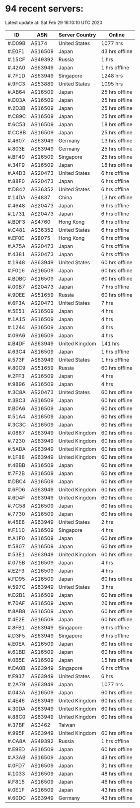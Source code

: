 # 94 recent servers:

Latest update at: Sat Feb 29 16:10:10 UTC 2020

| ID | ASN | Server Country | Online |
| -- | --- | -------------- | ------ |
| #.D09B | AS174 | United States | 1077 hrs |
| #.E0F1 | AS16509 | Japan | 43 hrs offline |
| #.15CF | AS49392 | Russia | 1 hrs |
| #.42A0 | AS63949 | Japan | 1 hrs offline |
| #.7F1D | AS63949 | Singapore | 1248 hrs |
| #.9FC3 | AS53889 | United States | 1095 hrs |
| #.AB64 | AS16509 | Japan | 25 hrs offline |
| #.D03A | AS16509 | Japan | 25 hrs offline |
| #.2D3B | AS16509 | Japan | 25 hrs offline |
| #.C89C | AS16509 | Japan | 25 hrs offline |
| #.6C53 | AS16509 | Japan | 18 hrs offline |
| #.CC8B | AS16509 | Japan | 25 hrs offline |
| #.4607 | AS63949 | Germany | 13 hrs offline |
| #.803E | AS63949 | Germany | 25 hrs offline |
| #.BF49 | AS16509 | Singapore | 25 hrs offline |
| #.34F9 | AS16509 | Japan | 18 hrs offline |
| #.A4D3 | AS20473 | United States | 6 hrs offline |
| #.88F0 | AS20473 | Japan | 6 hrs offline |
| #.D842 | AS36352 | United States | 6 hrs offline |
| #.14DA | AS4837 | China | 13 hrs offline |
| #.4648 | AS20473 | Japan | 6 hrs offline |
| #.1731 | AS20473 | Japan | 6 hrs offline |
| #.BDF3 | AS4760 | Hong Kong | 6 hrs offline |
| #.C481 | AS36352 | United States | 6 hrs offline |
| #.EF0E | AS8075 | Hong Kong | 6 hrs offline |
| #.A75A | AS20473 | Japan | 6 hrs offline |
| #.4381 | AS20473 | Japan | 6 hrs offline |
| #.1948 | AS63949 | United States | 60 hrs offline |
| #.F016 | AS16509 | Japan | 60 hrs offline |
| #.BDBC | AS16509 | Japan | 60 hrs offline |
| #.00B7 | AS20473 | Japan | 7 hrs offline |
| #.9DEE | AS51659 | Russia | 60 hrs offline |
| #.6F3A | AS20473 | United States | 7 hrs |
| #.5E51 | AS16509 | Japan | 4 hrs |
| #.1A15 | AS16509 | Japan | 4 hrs |
| #.1244 | AS16509 | Japan | 4 hrs |
| #.09A6 | AS16509 | Japan | 4 hrs |
| #.B4DF | AS63949 | United Kingdom | 141 hrs |
| #.63C4 | AS16509 | Japan | 1 hrs offline |
| #.573F | AS63949 | United States | 1 hrs offline |
| #.80C9 | AS51659 | Russia | 60 hrs offline |
| #.2FF3 | AS16509 | Japan | 4 hrs |
| #.9896 | AS16509 | Japan | 4 hrs |
| #.3C8A | AS20473 | United States | 60 hrs offline |
| #.3BC3 | AS16509 | Japan | 60 hrs offline |
| #.B0A6 | AS16509 | Japan | 60 hrs offline |
| #.51A4 | AS16509 | Japan | 60 hrs offline |
| #.3C3C | AS16509 | Japan | 60 hrs offline |
| #.0887 | AS63949 | United Kingdom | 60 hrs offline |
| #.7230 | AS63949 | United Kingdom | 60 hrs offline |
| #.5ADA | AS63949 | United Kingdom | 60 hrs offline |
| #.1F88 | AS63949 | United Kingdom | 60 hrs offline |
| #.4BBB | AS16509 | Japan | 60 hrs offline |
| #.7F2B | AS16509 | Japan | 60 hrs offline |
| #.DBC4 | AS16509 | Japan | 60 hrs offline |
| #.6FD6 | AS63949 | United Kingdom | 60 hrs offline |
| #.6D4F | AS63949 | United Kingdom | 60 hrs offline |
| #.7C58 | AS16509 | Japan | 60 hrs offline |
| #.7730 | AS16509 | Japan | 60 hrs offline |
| #.45E8 | AS63949 | United States | 2 hrs |
| #.F110 | AS16509 | Singapore | 4 hrs |
| #.A1F0 | AS16509 | Japan | 60 hrs offline |
| #.5807 | AS16509 | Japan | 60 hrs offline |
| #.53E1 | AS63949 | United Kingdom | 60 hrs offline |
| #.075B | AS16509 | Japan | 4 hrs |
| #.E2F3 | AS16509 | Japan | 4 hrs |
| #.FD95 | AS16509 | Japan | 60 hrs offline |
| #.597C | AS63949 | United States | 3 hrs |
| #.D2B1 | AS16509 | Japan | 60 hrs offline |
| #.70AF | AS16509 | Japan | 26 hrs offline |
| #.8AB8 | AS16509 | Japan | 60 hrs offline |
| #.4E2E | AS16509 | Japan | 60 hrs offline |
| #.8FB1 | AS63949 | Singapore | 6 hrs offline |
| #.D3F5 | AS63949 | Singapore | 6 hrs offline |
| #.E0EA | AS16509 | Japan | 60 hrs offline |
| #.61BD | AS16509 | Japan | 60 hrs offline |
| #.0B5E | AS16509 | Japan | 15 hrs offline |
| #.DA0B | AS63949 | Singapore | 6 hrs offline |
| #.F937 | AS63949 | United States | 6 hrs |
| #.2A79 | AS63949 | Japan | 1077 hrs |
| #.043A | AS16509 | Japan | 60 hrs offline |
| #.4E46 | AS63949 | United Kingdom | 60 hrs offline |
| #.30DA | AS63949 | United Kingdom | 60 hrs offline |
| #.88C0 | AS63949 | United Kingdom | 60 hrs offline |
| #.37BF | AS3462 | Taiwan | |
| #.995F | AS63949 | United Kingdom | 60 hrs offline |
| #.CA8A | AS49392 | Russia | 1 hrs offline |
| #.E9ED | AS16509 | Japan | 60 hrs offline |
| #.A3AB | AS16509 | Japan | 43 hrs offline |
| #.0FD7 | AS16509 | Japan | 31 hrs offline |
| #.1033 | AS16509 | Japan | 48 hrs offline |
| #.F815 | AS16509 | Japan | 46 hrs offline |
| #.0E1F | AS16509 | Japan | 43 hrs offline |
| #.60DC | AS63949 | Germany | 43 hrs offline |

